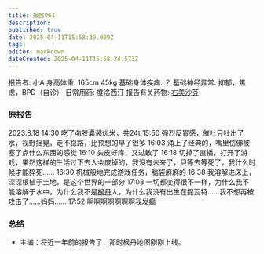 ```yaml
---
title: 报告061
description: 
published: true
date: 2025-04-11T15:58:39.009Z
tags: 
editor: markdown
dateCreated: 2025-04-11T15:58:34.573Z
---
```


报告者: 小A
身高体重: 165cm 45kg
基础身体疾病: ？
基础神经异常: 抑郁，焦虑，BPD（自诊）
日常用药: 度洛西汀
报告有关药物: [右美沙芬](/DXM/)

### 原报告
2023.8.18
14:30 吃了4t胶囊装优米，共24t
15:50 强烈反胃感，催吐只吐出了水，视野摇晃，走不稳路，比预想的早了很多
16:03 涌上了经典的，嘴里仿佛被塞了点什么东西的感觉
16:10 头皮好痒，又过敏了
16:18 切掉了直播，打开了游戏，果然这样的生活过下去人会废掉的，我没有未来了，只等去等死了，我什么时候才能猝死……
16:30 机械般地完成游戏任务，脑袋麻麻的
16:38 我溶解进床上，深深根植于土地，是这个世界的一部分
17:08 一切都变得很不一样，为什么我不能溶解于水中，为什么我不是[枫丹](https://zh.wikipedia.org/wiki/%E6%A5%93%E4%B8%B9_(%E5%8E%9F%E7%A5%9E))人，为什么我没有出生在提瓦特……我不想再被攻击了……妈妈……
17:52 啊啊啊啊啊啊啊我发癫

### 总结
- 主编：将近一年前的报告了，那时枫丹地图刚刚上线。
